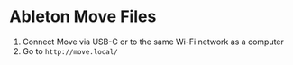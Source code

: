 # Ableton Move Files

1. Connect Move via USB-C or to the same Wi-Fi network as a computer
2. Go to `http://move.local/`
